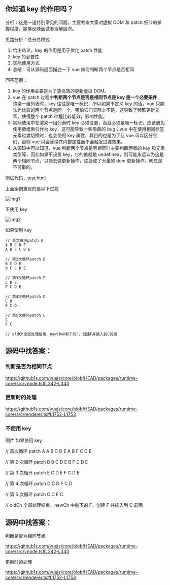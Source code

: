 ## 你知道 key 的作用吗？

分析：这是一道特别常见的问题，主要考查大家对虚拟 DOM 和 patch 细节的掌握程度，能够反映面试者理解层次。

思路分析：总分总模式

1. 给出结论，key 的作用是用于优化 patch 性能
2. key 的必要性
3. 实际使用方式
4. 总结：可从源码层面描述一下 vue 如何判断两个节点是否相同

回答范例：

1. key 的作用主要是为了更高效的更新虚拟 DOM。
2. vue 在 patch 过程中**判断两个节点是否是相同节点是 key 是一个必要条件**，渲染一组列表时，key 往往是唯一标识，所以如果不定义 key 的话，vue 只能认为比较的两个节点是同一个，哪怕它们实际上不是，这导致了频繁更新元素，使得整个 patch 过程比较低效，影响性能。
3. 实际使用中在渲染一组列表时 key 必须设置，而且必须是唯一标识，应该避免使用数组索引作为 key，这可能导致一些隐蔽的 bug；vue 中在使用相同标签元素过渡切换时，也会使用 key 属性，其目的也是为了让 vue 可以区分它们，否则 vue 只会替换其内部属性而不会触发过渡效果。
4. 从源码中可以知道，vue 判断两个节点是否相同时主要判断两者的 key 和元素类型等，因此如果不设置 key，它的值就是 undefined，则可能永远认为这是两个相同节点，只能去做更新操作，这造成了大量的 dom 更新操作，明显是不可取的。

测试代码，[test.html](./test.html)

上面案例重现的是以下过程

![img1](../assets/v2-6e88cc53a7e427f0ae8340cf930ac30d_hd.jpg)

不使用 key

![img2](../assets/v2-bf76311258f100b789226ccbb2600071_hd.jpg)

如果使用 key

```
// 首次循环patch A
A B C D E
A B F C D E

// 第2次循环patch B
B C D E
B F C D E

// 第3次循环patch E
C D E
F C D E

// 第4次循环patch D
C D
F C D

// 第5次循环patch C
C
F C

// oldCh全部处理结束，newCh中剩下的F，创建F并插入到C前面
```

## 源码中找答案：

### 判断是否为相同节点

https://github1s.com/vuejs/core/blob/HEAD/packages/runtime-core/src/vnode.ts#L342-L343

### 更新时的处理

https://github1s.com/vuejs/core/blob/HEAD/packages/runtime-core/src/renderer.ts#L1752-L1753

### 不使用 key

图片
如果使用 key

// 首次循环 patch A
A B C D E
A B F C D E

// 第 2 次循环 patch B
B C D E
B F C D E

// 第 3 次循环 patch E
C D E
F C D E

// 第 4 次循环 patch D
C D
F C D

// 第 5 次循环 patch C
C
F C

// oldCh 全部处理结束，newCh 中剩下的 F，创建 F 并插入到 C 前面

## 源码中找答案：

判断是否为相同节点

https://github1s.com/vuejs/core/blob/HEAD/packages/runtime-core/src/vnode.ts#L342-L343

更新时的处理

https://github1s.com/vuejs/core/blob/HEAD/packages/runtime-core/src/renderer.ts#L1752-L1753

